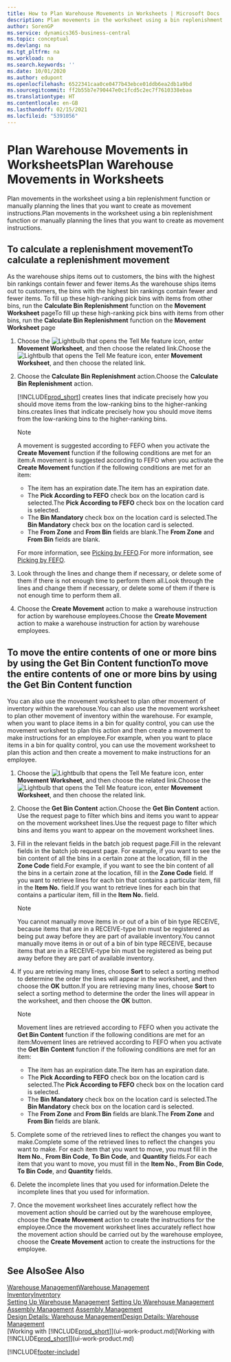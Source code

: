 ```yaml
---
title: How to Plan Warehouse Movements in Worksheets | Microsoft Docs
description: Plan movements in the worksheet using a bin replenishment function or manually planning the lines that you want to create as movement instructions.
author: SorenGP
ms.service: dynamics365-business-central
ms.topic: conceptual
ms.devlang: na
ms.tgt_pltfrm: na
ms.workload: na
ms.search.keywords: ''
ms.date: 10/01/2020
ms.author: edupont
ms.openlocfilehash: 6522341caa0ce0477b43ebce01ddb6ea2db1a9bd
ms.sourcegitcommit: ff2b55b7e790447e0c1fcd5c2ec7f7610338ebaa
ms.translationtype: HT
ms.contentlocale: en-GB
ms.lasthandoff: 02/15/2021
ms.locfileid: "5391056"
---
```

# <a name="plan-warehouse-movements-in-worksheets"></a><span data-ttu-id="6a9f1-103">Plan Warehouse Movements in Worksheets</span><span class="sxs-lookup"><span data-stu-id="6a9f1-103">Plan Warehouse Movements in Worksheets</span></span>
<span data-ttu-id="6a9f1-104">Plan movements in the worksheet using a bin replenishment function or manually planning the lines that you want to create as movement instructions.</span><span class="sxs-lookup"><span data-stu-id="6a9f1-104">Plan movements in the worksheet using a bin replenishment function or manually planning the lines that you want to create as movement instructions.</span></span>  

## <a name="to-calculate-a-replenishment-movement"></a><span data-ttu-id="6a9f1-105">To calculate a replenishment movement</span><span class="sxs-lookup"><span data-stu-id="6a9f1-105">To calculate a replenishment movement</span></span>  
<span data-ttu-id="6a9f1-106">As the warehouse ships items out to customers, the bins with the highest bin rankings contain fewer and fewer items.</span><span class="sxs-lookup"><span data-stu-id="6a9f1-106">As the warehouse ships items out to customers, the bins with the highest bin rankings contain fewer and fewer items.</span></span> <span data-ttu-id="6a9f1-107">To fill up these high-ranking pick bins with items from other bins, run the **Calculate Bin Replenishment** function on the **Movement Worksheet** page</span><span class="sxs-lookup"><span data-stu-id="6a9f1-107">To fill up these high-ranking pick bins with items from other bins, run the **Calculate Bin Replenishment** function on the **Movement Worksheet** page</span></span>

1.  <span data-ttu-id="6a9f1-108">Choose the ![Lightbulb that opens the Tell Me feature](media/ui-search/search_small.png "Tell me what you want to do") icon, enter **Movement Worksheet**, and then choose the related link.</span><span class="sxs-lookup"><span data-stu-id="6a9f1-108">Choose the ![Lightbulb that opens the Tell Me feature](media/ui-search/search_small.png "Tell me what you want to do") icon, enter **Movement Worksheet**, and then choose the related link.</span></span>  
2.  <span data-ttu-id="6a9f1-109">Choose the **Calculate Bin Replenishment** action.</span><span class="sxs-lookup"><span data-stu-id="6a9f1-109">Choose the **Calculate Bin Replenishment** action.</span></span>  

    [!INCLUDE[prod_short](includes/prod_short.md)] <span data-ttu-id="6a9f1-110">creates lines that indicate precisely how you should move items from the low-ranking bins to the higher-ranking bins.</span><span class="sxs-lookup"><span data-stu-id="6a9f1-110">creates lines that indicate precisely how you should move items from the low-ranking bins to the higher-ranking bins.</span></span>  

    > [!NOTE]  
    >  <span data-ttu-id="6a9f1-111">A movement is suggested according to FEFO when you activate the **Create Movement** function if the following conditions are met for an item:</span><span class="sxs-lookup"><span data-stu-id="6a9f1-111">A movement is suggested according to FEFO when you activate the **Create Movement** function if the following conditions are met for an item:</span></span>  
    >   
    >  -   <span data-ttu-id="6a9f1-112">The item has an expiration date.</span><span class="sxs-lookup"><span data-stu-id="6a9f1-112">The item has an expiration date.</span></span>  
    > -   <span data-ttu-id="6a9f1-113">The **Pick According to FEFO** check box on the location card is selected.</span><span class="sxs-lookup"><span data-stu-id="6a9f1-113">The **Pick According to FEFO** check box on the location card is selected.</span></span>  
    > -   <span data-ttu-id="6a9f1-114">The **Bin Mandatory** check box on the location card is selected.</span><span class="sxs-lookup"><span data-stu-id="6a9f1-114">The **Bin Mandatory** check box on the location card is selected.</span></span>  
    > -   <span data-ttu-id="6a9f1-115">The **From Zone** and **From Bin** fields are blank.</span><span class="sxs-lookup"><span data-stu-id="6a9f1-115">The **From Zone** and **From Bin** fields are blank.</span></span>  

    <span data-ttu-id="6a9f1-116">For more information, see [Picking by FEFO](warehouse-picking-by-fefo.md).</span><span class="sxs-lookup"><span data-stu-id="6a9f1-116">For more information, see [Picking by FEFO](warehouse-picking-by-fefo.md).</span></span>  

3.  <span data-ttu-id="6a9f1-117">Look through the lines and change them if necessary, or delete some of them if there is not enough time to perform them all.</span><span class="sxs-lookup"><span data-stu-id="6a9f1-117">Look through the lines and change them if necessary, or delete some of them if there is not enough time to perform them all.</span></span>  
4.  <span data-ttu-id="6a9f1-118">Choose the **Create Movement** action to make a warehouse instruction for action by warehouse employees.</span><span class="sxs-lookup"><span data-stu-id="6a9f1-118">Choose the **Create Movement** action to make a warehouse instruction for action by warehouse employees.</span></span>  

## <a name="to-move-the-entire-contents-of-one-or-more-bins-by-using-the-get-bin-content-function"></a><span data-ttu-id="6a9f1-119">To move the entire contents of one or more bins by using the Get Bin Content function</span><span class="sxs-lookup"><span data-stu-id="6a9f1-119">To move the entire contents of one or more bins by using the Get Bin Content function</span></span>  
<span data-ttu-id="6a9f1-120">You can also use the movement worksheet to plan other movement of inventory within the warehouse.</span><span class="sxs-lookup"><span data-stu-id="6a9f1-120">You can also use the movement worksheet to plan other movement of inventory within the warehouse.</span></span> <span data-ttu-id="6a9f1-121">For example, when you want to place items in a bin for quality control, you can use the movement worksheet to plan this action and then create a movement to make instructions for an employee.</span><span class="sxs-lookup"><span data-stu-id="6a9f1-121">For example, when you want to place items in a bin for quality control, you can use the movement worksheet to plan this action and then create a movement to make instructions for an employee.</span></span>  

1.  <span data-ttu-id="6a9f1-122">Choose the ![Lightbulb that opens the Tell Me feature](media/ui-search/search_small.png "Tell me what you want to do") icon, enter **Movement Worksheet**, and then choose the related link.</span><span class="sxs-lookup"><span data-stu-id="6a9f1-122">Choose the ![Lightbulb that opens the Tell Me feature](media/ui-search/search_small.png "Tell me what you want to do") icon, enter **Movement Worksheet**, and then choose the related link.</span></span>  
2.  <span data-ttu-id="6a9f1-123">Choose the **Get Bin Content** action.</span><span class="sxs-lookup"><span data-stu-id="6a9f1-123">Choose the **Get Bin Content** action.</span></span> <span data-ttu-id="6a9f1-124">Use the request page to filter which bins and items you want to appear on the movement worksheet lines.</span><span class="sxs-lookup"><span data-stu-id="6a9f1-124">Use the request page to filter which bins and items you want to appear on the movement worksheet lines.</span></span>  
3.  <span data-ttu-id="6a9f1-125">Fill in the relevant fields in the batch job request page.</span><span class="sxs-lookup"><span data-stu-id="6a9f1-125">Fill in the relevant fields in the batch job request page.</span></span> <span data-ttu-id="6a9f1-126">For example, if you want to see the bin content of all the bins in a certain zone at the location, fill in the **Zone Code** field.</span><span class="sxs-lookup"><span data-stu-id="6a9f1-126">For example, if you want to see the bin content of all the bins in a certain zone at the location, fill in the **Zone Code** field.</span></span> <span data-ttu-id="6a9f1-127">If you want to retrieve lines for each bin that contains a particular item, fill in the **Item No.** field.</span><span class="sxs-lookup"><span data-stu-id="6a9f1-127">If you want to retrieve lines for each bin that contains a particular item, fill in the **Item No.** field.</span></span>  

    > [!NOTE]  
    >  <span data-ttu-id="6a9f1-128">You cannot manually move items in or out of a bin of bin type RECEIVE, because items that are in a RECEIVE-type bin must be registered as being put away before they are part of available inventory.</span><span class="sxs-lookup"><span data-stu-id="6a9f1-128">You cannot manually move items in or out of a bin of bin type RECEIVE, because items that are in a RECEIVE-type bin must be registered as being put away before they are part of available inventory.</span></span>  

4.  <span data-ttu-id="6a9f1-129">If you are retrieving many lines, choose **Sort** to select a sorting method to determine the order the lines will appear in the worksheet, and then choose the **OK** button.</span><span class="sxs-lookup"><span data-stu-id="6a9f1-129">If you are retrieving many lines, choose **Sort** to select a sorting method to determine the order the lines will appear in the worksheet, and then choose the **OK** button.</span></span>  

    > [!NOTE]  
    >  <span data-ttu-id="6a9f1-130">Movement lines are retrieved according to FEFO when you activate the **Get Bin Content** function if the following conditions are met for an item:</span><span class="sxs-lookup"><span data-stu-id="6a9f1-130">Movement lines are retrieved according to FEFO when you activate the **Get Bin Content** function if the following conditions are met for an item:</span></span>  
    >   
    >  -   <span data-ttu-id="6a9f1-131">The item has an expiration date.</span><span class="sxs-lookup"><span data-stu-id="6a9f1-131">The item has an expiration date.</span></span>  
    > -   <span data-ttu-id="6a9f1-132">The **Pick According to FEFO** check box on the location card is selected.</span><span class="sxs-lookup"><span data-stu-id="6a9f1-132">The **Pick According to FEFO** check box on the location card is selected.</span></span>  
    > -   <span data-ttu-id="6a9f1-133">The **Bin Mandatory** check box on the location card is selected.</span><span class="sxs-lookup"><span data-stu-id="6a9f1-133">The **Bin Mandatory** check box on the location card is selected.</span></span>  
    > -   <span data-ttu-id="6a9f1-134">The **From Zone** and **From Bin** fields are blank.</span><span class="sxs-lookup"><span data-stu-id="6a9f1-134">The **From Zone** and **From Bin** fields are blank.</span></span>  

5.  <span data-ttu-id="6a9f1-135">Complete some of the retrieved lines to reflect the changes you want to make.</span><span class="sxs-lookup"><span data-stu-id="6a9f1-135">Complete some of the retrieved lines to reflect the changes you want to make.</span></span> <span data-ttu-id="6a9f1-136">For each item that you want to move, you must fill in the **Item No.**, **From Bin Code**, **To Bin Code**, and **Quantity** fields.</span><span class="sxs-lookup"><span data-stu-id="6a9f1-136">For each item that you want to move, you must fill in the **Item No.**, **From Bin Code**, **To Bin Code**, and **Quantity** fields.</span></span>  
6.  <span data-ttu-id="6a9f1-137">Delete the incomplete lines that you used for information.</span><span class="sxs-lookup"><span data-stu-id="6a9f1-137">Delete the incomplete lines that you used for information.</span></span>  
7.  <span data-ttu-id="6a9f1-138">Once the movement worksheet lines accurately reflect how the movement action should be carried out by the warehouse employee, choose the **Create Movement** action to create the instructions for the employee.</span><span class="sxs-lookup"><span data-stu-id="6a9f1-138">Once the movement worksheet lines accurately reflect how the movement action should be carried out by the warehouse employee, choose the **Create Movement** action to create the instructions for the employee.</span></span>  

## <a name="see-also"></a><span data-ttu-id="6a9f1-139">See Also</span><span class="sxs-lookup"><span data-stu-id="6a9f1-139">See Also</span></span>  
[<span data-ttu-id="6a9f1-140">Warehouse Management</span><span class="sxs-lookup"><span data-stu-id="6a9f1-140">Warehouse Management</span></span>](warehouse-manage-warehouse.md)  
[<span data-ttu-id="6a9f1-141">Inventory</span><span class="sxs-lookup"><span data-stu-id="6a9f1-141">Inventory</span></span>](inventory-manage-inventory.md)  
<span data-ttu-id="6a9f1-142">[Setting Up Warehouse Management](warehouse-setup-warehouse.md)   </span><span class="sxs-lookup"><span data-stu-id="6a9f1-142">[Setting Up Warehouse Management](warehouse-setup-warehouse.md)   </span></span>  
<span data-ttu-id="6a9f1-143">[Assembly Management](assembly-assemble-items.md)  </span><span class="sxs-lookup"><span data-stu-id="6a9f1-143">[Assembly Management](assembly-assemble-items.md)  </span></span>  
[<span data-ttu-id="6a9f1-144">Design Details: Warehouse Management</span><span class="sxs-lookup"><span data-stu-id="6a9f1-144">Design Details: Warehouse Management</span></span>](design-details-warehouse-management.md)  
<span data-ttu-id="6a9f1-145">[Working with [!INCLUDE[prod_short](includes/prod_short.md)]](ui-work-product.md)</span><span class="sxs-lookup"><span data-stu-id="6a9f1-145">[Working with [!INCLUDE[prod_short](includes/prod_short.md)]](ui-work-product.md)</span></span>


[!INCLUDE[footer-include](includes/footer-banner.md)]